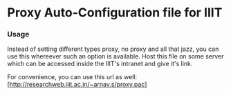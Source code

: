 Proxy Auto-Configuration file for IIIT
=========

### Usage
Instead of setting different types proxy, no proxy and all that jazz, you can use this whereever such an option is available. Host this file on some server which can be accessed inside the IIIT's intranet and give it's link.

For convenience, you can use this url as well: [http://researchweb.iiit.ac.in/~arnav.s/proxy.pac]

